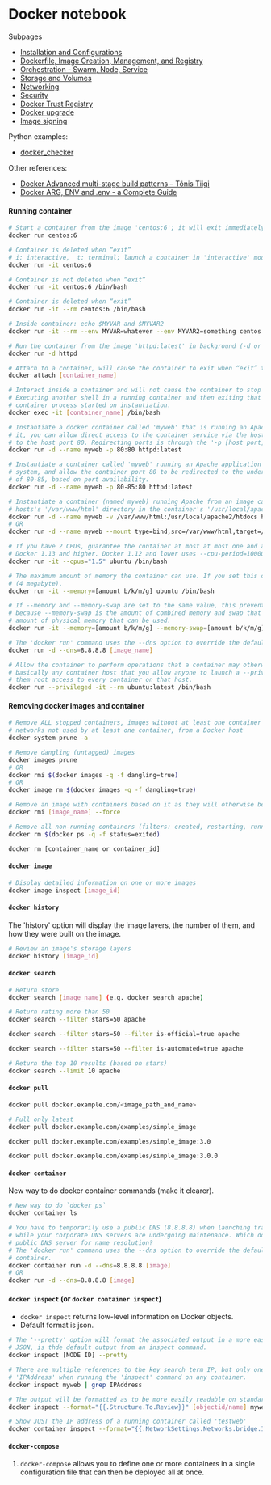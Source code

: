 # Docker notebook

Subpages
- [Installation and Configurations](docker-configurations.md)
- [Dockerfile, Image Creation, Management, and Registry](docker-image-creation-management-registry.md)
- [Orchestration - Swarm, Node, Service](docker-orchestration.md)
- [Storage and Volumes](docker-storage-and-volumes.md)
- [Networking](docker-networking.md)
- [Security](docker-security.md)
- [Docker Trust Registry](docker-trusted-registry.md)
- [Docker upgrade](docker-upgrade.md)
- [Image signing](docker-image-signing.md)

Python examples:
- [docker_checker](docker_checker/README.md)

Other references:
- [Docker Advanced multi-stage build patterns – Tõnis Tiigi](https://medium.com/@tonistiigi/advanced-multi-stage-build-patterns-6f741b852fae)
- [Docker ARG, ENV and .env - a Complete Guide](https://vsupalov.com/docker-arg-env-variable-guide/)


#### Running container

```bash
# Start a container from the image 'centos:6'; it will exit immediately
docker run centos:6

# Container is deleted when “exit”
# i: interactive,  t: terminal; launch a container in 'interactive' mode in the current 'terminal'
docker run -it centos:6

# Container is not deleted when “exit”
docker run -it centos:6 /bin/bash

# Container is deleted when “exit”
docker run -it --rm centos:6 /bin/bash

# Inside container: echo $MYVAR and $MYVAR2
docker run -it --rm --env MYVAR=whatever --env MYVAR2=something centos:6 /bin/bash

# Run the container from the image 'httpd:latest' in background (-d or --detach) and print container ID.
docker run -d httpd

# Attach to a container, will cause the container to exit when “exit” the container.
docker attach [container_name]

# Interact inside a container and will not cause the container to stop when you exit the running shell.
# Executing another shell in a running container and then exiting that shell will not stop the underlying
# container process started on instantiation.
docker exec -it [container_name] /bin/bash

# Instantiate a docker container called 'myweb' that is running an Apache web server on port 80 by default within
# it, you can allow direct access to the container service via the host's IP by redirecting the container port 80
# to the host port 80. Redirecting ports is through the '-p [host port]:[container port]' syntax.
docker run -d --name myweb -p 80:80 httpd:latest

# Instantiate a container called 'myweb' running an Apache application from the image 'httpd:latest' on your
# system, and allow the container port 80 to be redirected to the underlying host's port somewhere in the range
# of 80-85, based on port availability.
docker run -d --name myweb -p 80-85:80 httpd:latest

# Instantiate a container (named myweb) running Apache from an image called 'http:latest', mount the underlying
# hosts's '/var/www/html' directory in the container's '/usr/local/apache2/htdocs'
docker run -d --name myweb -v /var/www/html:/usr/local/apache2/htdocs httpd:latest
# OR
docker run -d --name myweb --mount type=bind,src=/var/www/html,target=/usr/local/apache2/htdocs httpd:latest

# If you have 2 CPUs, guarantee the container at most at most one and a half of the CPUs every second.
# Docker 1.13 and higher. Docker 1.12 and lower uses --cpu-period=100000 --cpu-quota=50000
docker run -it --cpus="1.5" ubuntu /bin/bash

# The maximum amount of memory the container can use. If you set this option, the minimum allowed value is 4m
# (4 megabyte).
docker run -it --memory=[amount b/k/m/g] ubuntu /bin/bash

# If --memory and --memory-swap are set to the same value, this prevents containers from using any swap. This is
# because --memory-swap is the amount of combined memory and swap that can be used, while --memory is only the
# amount of physical memory that can be used.
docker run -it --memory=[amount b/k/m/g] --memory-swap=[amount b/k/m/g] ubuntu /bin/bash

# The 'docker run' command uses the --dns option to override the default DNS servers for a container.
docker run -d --dns=8.8.8.8 [image_name]

# Allow the container to perform operations that a container may otherwise be restricted from performing. So
# basically any container host that you allow anyone to launch a --privileged container on is the same as giving
# them root access to every container on that host.
docker run --privileged -it --rm ubuntu:latest /bin/bash
```


#### Removing docker images and container

```bash
# Remove ALL stopped containers, images without at least one container associated, all build cache, and all
# networks not used by at least one container, from a Docker host
docker system prune -a

# Remove dangling (untagged) images
docker images prune
# OR
docker rmi $(docker images -q -f dangling=true)
# OR
docker image rm $(docker images -q -f dangling=true)

# Remove an image with containers based on it as they will otherwise be left orphaned
docker rmi [image_name] --force

# Remove all non-running containers (filters: created, restarting, running, paused, exited)
docker rm $(docker ps -q -f status=exited)

docker rm [container_name or container_id]
```


#### `docker image`

```bash
# Display detailed information on one or more images
docker image inspect [image_id]
```


#### `docker history`

The 'history' option will display the image layers, the number of them, and how they were built on the image.

```bash
# Review an image's storage layers
docker history [image_id]
```


#### `docker search`

```bash
# Return store
docker search [image_name] (e.g. docker search apache)	

# Return rating more than 50
docker search --filter stars=50 apache	

docker search --filter stars=50 --filter is-official=true apache

docker search --filter stars=50 --filter is-automated=true apache

# Return the top 10 results (based on stars)
docker search --limit 10 apache	
```


#### `docker pull`

```bash
docker pull docker.example.com/<image_path_and_name>

# Pull only latest
docker pull docker.example.com/examples/simple_image

docker pull docker.example.com/examples/simple_image:3.0

docker pull docker.example.com/examples/simple_image:3.0.0	
```


#### `docker container`

New way to do docker container commands (make it clearer).

```bash
# New way to do `docker ps`
docker container ls

# You have to temporarily use a public DNS (8.8.8.8) when launching transient detached containers
# while your corporate DNS servers are undergoing maintenance. Which docker command would use that
# public DNS server for name resolution?
# The 'docker run' command uses the --dns option to override the default DNS servers for a
# container.
docker container run -d --dns=8.8.8.8 [image]
# OR
docker run -d --dns=8.8.8.8 [image]

```


#### `docker inspect` (or `docker container inspect`)

- `docker inspect` returns low-level information on Docker objects. 
- Default format is json.

```bash
# The '--pretty' option will format the associated output in a more easily readable format.
# JSON, is thde default output from an inspect command.
docker inspect [NODE ID] --pretty

# There are multiple references to the key search term IP, but only one specifically called
# 'IPAddress' when running the 'inspect' command on any container.
docker inspect myweb | grep IPAddress

# The output will be formatted as to be more easily readable on standard output.
docker inspect --format="{{.Structure.To.Review}}" [objectid/name] myweb

# Show JUST the IP address of a running container called 'testweb'
docker container inspect --format="{{.NetworkSettings.Networks.bridge.IPAddress}" testweb
```


#### `docker-compose`

1. `docker-compose` allows you to define one or more containers in a single configuration file that
    can then be deployed all at once.

